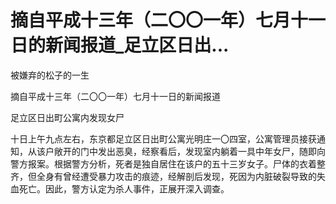 # 摘自平成十三年（二〇〇一年）七月十一日的新闻报道_足立区日出...

被嫌弃的松子的一生

摘自平成十三年（二〇〇一年）七月十一日的新闻报道

足立区日出町公寓内发现女尸

十日上午九点左右，东京都足立区日出町公寓光明庄一〇四室，公寓管理员接获通知，从该户敞开的门中发出恶臭，经察看后，发现室内躺着一具中年女尸，随即向警方报案。根据警方分析，死者是独自居住在该户的五十三岁女子。尸体的衣着整齐，但全身有曾经遭受暴力攻击的痕迹，经解剖后发现，死因为内脏破裂导致的失血死亡。因此，警方认定为杀人事件，正展开深入调查。